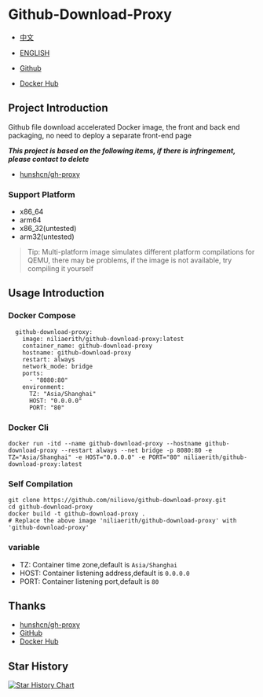 # Github-Download-Proxy

- [中文](./README.md)
- [ENGLISH](./README-EN.md)

- [Github](https://github.com/niliovo/github-download-proxy)
- [Docker Hub](https://hub.docker.com/r/niliaerith/github-download-proxy)

## Project Introduction

Github file download accelerated Docker image, the front and back end packaging, no need to deploy a separate front-end page

***This project is based on the following items, if there is infringement, please contact to delete***

- [hunshcn/gh-proxy](https://github.com/hunshcn/gh-proxy)

### Support Platform

- x86_64
- arm64
- x86_32(untested)
- arm32(untested)

> Tip: Multi-platform image simulates different platform compilations for QEMU, there may be problems, if the image is not available, try compiling it yourself

## Usage Introduction

### Docker Compose

```
  github-download-proxy:
    image: niliaerith/github-download-proxy:latest
    container_name: github-download-proxy
    hostname: github-download-proxy
    restart: always
    network_mode: bridge
    ports:
      - "8080:80"
    environment:
      TZ: "Asia/Shanghai"
      HOST: "0.0.0.0"
      PORT: "80"
```

### Docker Cli

```
docker run -itd --name github-download-proxy --hostname github-download-proxy --restart always --net bridge -p 8080:80 -e TZ="Asia/Shanghai" -e HOST="0.0.0.0" -e PORT="80" niliaerith/github-download-proxy:latest
```

### Self Compilation

```
git clone https://github.com/niliovo/github-download-proxy.git
cd github-download-proxy
docker build -t github-download-proxy .
# Replace the above image 'niliaerith/github-download-proxy' with 'github-download-proxy'
```

### variable

- TZ: Container time zone,default is `Asia/Shanghai`
- HOST: Container listening address,default is `0.0.0.0`
- PORT: Container listening port,default is `80`

## Thanks

- [hunshcn/gh-proxy](https://github.com/hunshcn/gh-proxy)
- [GitHub](https://github.com/)
- [Docker Hub](https://hub.docker.com/)

## Star History

<a href="https://star-history.com/#niliovo/github-download-proxy&Date">
  <picture>
    <source media="(prefers-color-scheme: dark)" srcset="https://api.star-history.com/svg?repos=niliovo/github-download-proxy&type=Date&theme=dark" />
    <source media="(prefers-color-scheme: light)" srcset="https://api.star-history.com/svg?repos=niliovo/github-download-proxy&type=Date" />
    <img alt="Star History Chart" src="https://api.star-history.com/svg?repos=niliovo/github-download-proxy&type=Date" />
  </picture>
</a>
